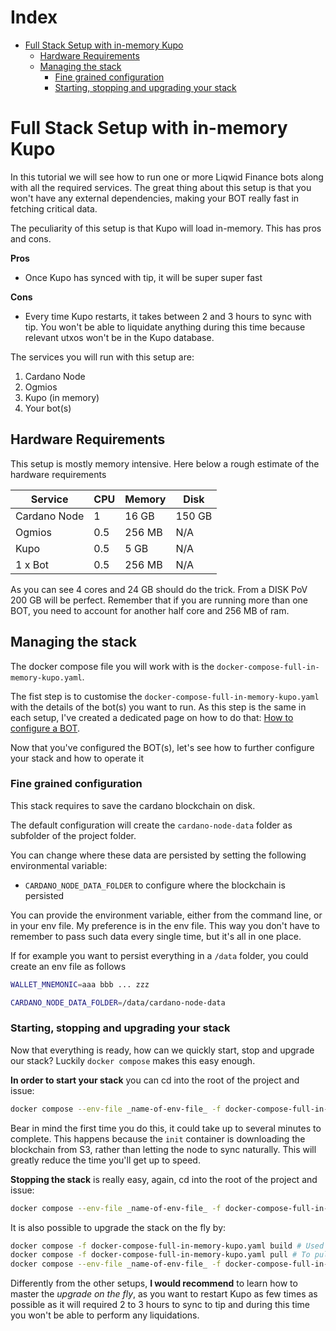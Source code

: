 # Index

- [Full Stack Setup with in-memory Kupo](#full-stack-setup-with-in-memory-kupo)
    * [Hardware Requirements](#hardware-requirements)
    * [Managing the stack](#managing-the-stack)
        + [Fine grained configuration](#fine-grained-configuration)
        + [Starting, stopping and upgrading your stack](#starting-stopping-and-upgrading-your-stack)

# Full Stack Setup with in-memory Kupo

In this tutorial we will see how to run one or more Liqwid Finance bots along with all the required services. The great
thing about this setup is that you won't have any external dependencies, making your BOT really fast in fetching
critical data. 

The peculiarity of this setup is that Kupo will load in-memory. This has pros and cons.

**Pros**
* Once Kupo has synced with tip, it will be super super fast

**Cons**
* Every time Kupo restarts, it takes between 2 and 3 hours to sync with tip. You won't be able to liquidate anything during this time
because relevant utxos won't be in the Kupo database.

The services you will run with this setup are:

1. Cardano Node
2. Ogmios
3. Kupo (in memory)
4. Your bot(s)

## Hardware Requirements

This setup is mostly memory intensive. Here below a rough estimate of the hardware requirements

| Service      | CPU | Memory | Disk   |
|--------------|-----|--------|--------|
| Cardano Node | 1   | 16 GB  | 150 GB |
| Ogmios       | 0.5 | 256 MB | N/A    |
| Kupo         | 0.5 | 5 GB   | N/A    |
| 1 x Bot      | 0.5 | 256 MB | N/A    |

As you can see 4 cores and 24 GB should do the trick. From a DISK PoV 200 GB will be perfect.
Remember that if you are running more than one BOT, you need to account for another half core and 256 MB of ram.

## Managing the stack

The docker compose file you will work with is the `docker-compose-full-in-memory-kupo.yaml`.

The fist step is to customise the `docker-compose-full-in-memory-kupo.yaml` with the details of the bot(s) you want to run.
As this step is the same in each setup, I've created a dedicated page on how to do that: [How to configure a BOT](./CONFIGURING_A_BOT.md).

Now that you've configured the BOT(s), let's see how to further configure your stack and how to operate it

### Fine grained configuration

This stack requires to save the cardano blockchain on disk.

The default configuration will create the `cardano-node-data` folder as subfolder of the project folder.

You can change where these data are persisted by setting the following environmental variable:

* `CARDANO_NODE_DATA_FOLDER` to configure where the blockchain is persisted

You can provide the environment variable, either from the command line, or in your env file. My preference is in the env file.
This way you don't have to remember to pass such data every single time, but it's all in one place.

If for example you want to persist everything in a `/data` folder, you could create an env file as follows

```bash
WALLET_MNEMONIC=aaa bbb ... zzz

CARDANO_NODE_DATA_FOLDER=/data/cardano-node-data
```

### Starting, stopping and upgrading your stack

Now that everything is ready, how can we quickly start, stop and upgrade our stack? Luckily `docker compose` makes this
easy enough.

**In order to start your stack** you can cd into the root of the project and issue:

```bash
docker compose --env-file _name-of-env-file_ -f docker-compose-full-in-memory-kupo.yaml up -d
```

Bear in mind the first time you do this, it could take up to several minutes to complete. This happens because the `init` container
is downloading the blockchain from S3, rather than letting the node to sync naturally. This will greatly reduce the time you'll get up to speed.

**Stopping the stack** is really easy, again, cd into the root of the project and issue:

```bash
docker compose --env-file _name-of-env-file_ -f docker-compose-full-in-memory-kupo.yaml down
```

It is also possible to upgrade the stack on the fly by:

```bash
docker compose -f docker-compose-full-in-memory-kupo.yaml build # Used to rebuild all locally built images
docker compose -f docker-compose-full-in-memory-kupo.yaml pull # To pull latest version for all downloaded images
docker compose --env-file _name-of-env-file_ -f docker-compose-full-in-memory-kupo.yaml up -d # That will restart container that have either a new image or different configuration
```

Differently from the other setups, **I would recommend** to learn how to master the _upgrade on the fly_, as you want to restart 
Kupo as few times as possible as it will required 2 to 3 hours to sync to tip and during this time you won't be able to
perform any liquidations.
